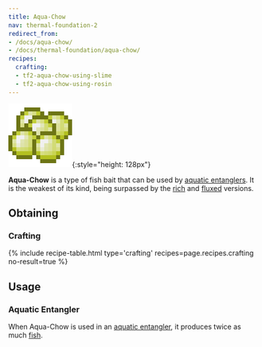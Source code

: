 ```yaml
---
title: Aqua-Chow
nav: thermal-foundation-2
redirect_from:
- /docs/aqua-chow/
- /docs/thermal-foundation/aqua-chow/
recipes:
  crafting:
  - tf2-aqua-chow-using-slime
  - tf2-aqua-chow-using-rosin
---
```


![Aqua-Chow](/assets/images/thermal-foundation/aqua-chow.png){:style="height: 128px"}


**Aqua-Chow** is a type of fish bait that can be used by [aquatic
entanglers](/docs/thermal-expansion-5/aquatic-entangler/). It is the weakest of its kind, being
surpassed by the [rich](/docs/thermal-foundation-2/rich-aqua-chow/) and
[fluxed](/docs/thermal-foundation-2/fluxed-aqua-chow/) versions.


Obtaining
---------

### Crafting
{% include recipe-table.html type='crafting' recipes=page.recipes.crafting no-result=true %}


Usage
-----

### Aquatic Entangler
When Aqua-Chow is used in an [aquatic entangler](/docs/thermal-expansion-5/aquatic-entangler/), it
produces twice as much [fish](https://minecraft.gamepedia.com/Fish).
